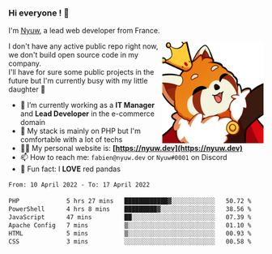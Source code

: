 ### Hi everyone ! 👋

I'm <a href="https://nyuw.dev" target="_blank">Nyuw</a>, a lead web developer from France.

<img align="right" title="Nyuw King Picture" alt="Nyuw King Picture" src="https://raw.githubusercontent.com/Nyuwb/Nyuwb/main/nyuwKING.png" width="200px" height="200px" />

I don't have any active public repo right now, we don't build open source code in my company.<br/>
I'll have for sure some public projects in the future but I'm currently busy with my little daughter 👶

- 🔭 I’m currently working as a **IT Manager** and **Lead Developer** in the e-commerce domain
- 🌱 My stack is mainly on PHP but I'm comfortable with a lot of techs
- 👨‍💻 My personal website is: **[https://nyuw.dev](https://nyuw.dev)**
- 📫 How to reach me: `fabien@nyuw.dev` or `Nyuw#0001` on Discord
- 🐼 Fun fact: I **LOVE** red pandas 

<!--START_SECTION:waka-->

```text
From: 10 April 2022 - To: 17 April 2022

PHP             5 hrs 27 mins   ████████████▓░░░░░░░░░░░░   50.72 %
PowerShell      4 hrs 8 mins    █████████▓░░░░░░░░░░░░░░░   38.56 %
JavaScript      47 mins         ██░░░░░░░░░░░░░░░░░░░░░░░   07.39 %
Apache Config   7 mins          ▒░░░░░░░░░░░░░░░░░░░░░░░░   01.10 %
HTML            5 mins          ▒░░░░░░░░░░░░░░░░░░░░░░░░   00.93 %
CSS             3 mins          ░░░░░░░░░░░░░░░░░░░░░░░░░   00.58 %
```

<!--END_SECTION:waka-->